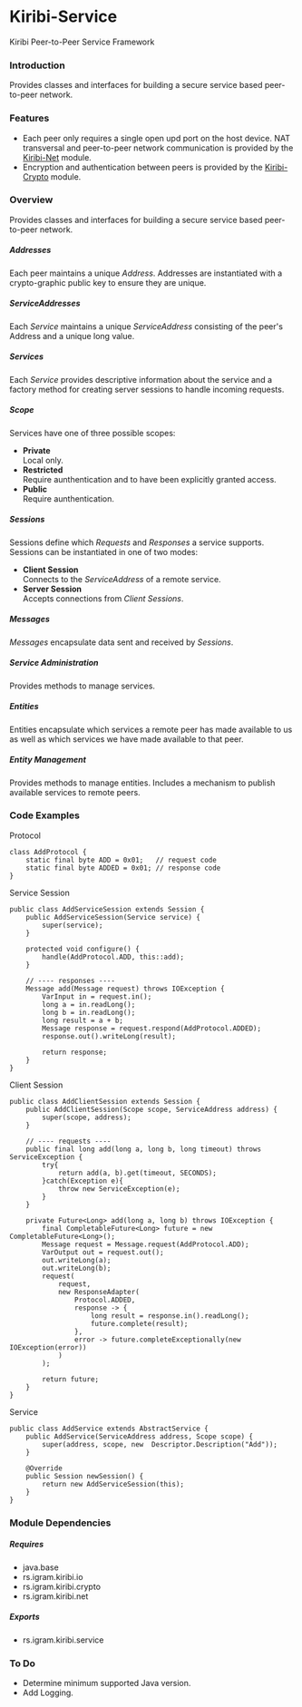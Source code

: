 # Kiribi-Service
Kiribi Peer-to-Peer Service Framework

### Introduction
Provides classes and interfaces for building a secure service based peer-to-peer network.

### Features
* Each peer only requires a single open upd port on the host device. NAT transversal and peer-to-peer network communication is provided by the [Kiribi-Net](http://github.com/Igram-doo/Kiribi-Net) module.
* Encryption and authentication between peers is provided by the [Kiribi-Crypto](http://github.com/Igram-doo/Kiribi-Crypto) module.

### Overview
Provides classes and interfaces for building a secure service based peer-to-peer network.

##### Addresses
Each peer maintains a unique *Address*. Addresses are instantiated with a crypto-graphic public key to ensure they are unique.

##### ServiceAddresses
Each *Service* maintains a unique *ServiceAddress* consisting of the peer's Address and a unique long value.

##### Services
Each *Service* provides descriptive information about the service and a factory method for creating server sessions to handle incoming requests.

##### Scope
Services have one of three possible scopes:

* **Private**	  
Local only.
* **Restricted**  
Require aunthentication and to have been explicitly granted access.
* **Public**  
Require aunthentication.

##### Sessions
Sessions define which *Requests* and *Responses* a service supports. Sessions can be instantiated in one of two modes:

* **Client Session**  
  Connects to the *ServiceAddress* of a remote service.
* **Server Session**  
  Accepts connections from *Client Sessions*.

##### Messages
*Messages* encapsulate data sent and received by *Sessions*.

##### Service Administration
Provides methods to manage services.

##### Entities
Entities encapsulate which services a remote peer has made available to us as well as which services we have made available to that peer.

##### Entity Management
Provides methods to manage entities. Includes a mechanism to publish available services to remote peers.

### Code Examples
Protocol

	class AddProtocol {
		static final byte ADD = 0x01;	// request code
		static final byte ADDED = 0x01;	// response code
	}

Service Session

	public class AddServiceSession extends Session {
		public AddServiceSession(Service service) {
			super(service);
		}
		
		protected void configure() {
			handle(AddProtocol.ADD, this::add);
		}
		
		// ---- responses ----
		Message add(Message request) throws IOException {
			VarInput in = request.in();
			long a = in.readLong();
			long b = in.readLong();
			long result = a + b;
			Message response = request.respond(AddProtocol.ADDED);
			response.out().writeLong(result);
		
			return response;
		}
   	}

Client Session
   
	public class AddClientSession extends Session {
		public AddClientSession(Scope scope, ServiceAddress address) {
			super(scope, address);
		}
		
		// ---- requests ----
		public final long add(long a, long b, long timeout) throws ServiceException {
			try{
				return add(a, b).get(timeout, SECONDS);
			}catch(Exception e){
				throw new ServiceException(e);
			}
		}
		
		private Future<Long> add(long a, long b) throws IOException {
			final CompletableFuture<Long> future = new CompletableFuture<Long>();
			Message request = Message.request(AddProtocol.ADD);
			VarOutput out = request.out();
			out.writeLong(a);
			out.writeLong(b);
			request(
				request, 
				new ResponseAdapter(
					Protocol.ADDED, 
					response -> {
						long result = response.in().readLong();
						future.complete(result);
					},
					error -> future.completeExceptionally(new IOException(error))
				)
			); 
		
			return future;
		}
   	}

Service
		
	public class AddService extends AbstractService {
		public AddService(ServiceAddress address, Scope scope) {
			super(address, scope, new  Descriptor.Description("Add"));
		}
			
		@Override
		public Session newSession() {
			return new AddServiceSession(this);
		}
	}

### Module Dependencies
##### Requires
* java.base
* rs.igram.kiribi.io
* rs.igram.kiribi.crypto
* rs.igram.kiribi.net

##### Exports
* rs.igram.kiribi.service

### To Do
* Determine minimum supported Java version.
* Add Logging.

